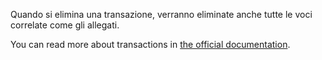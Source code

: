 Quando si elimina una transazione, verranno eliminate anche tutte le voci correlate come gli allegati.

You can read more about transactions in [the official documentation](https://firefly-iii.readthedocs.io/en/latest/concepts/transactions.html).